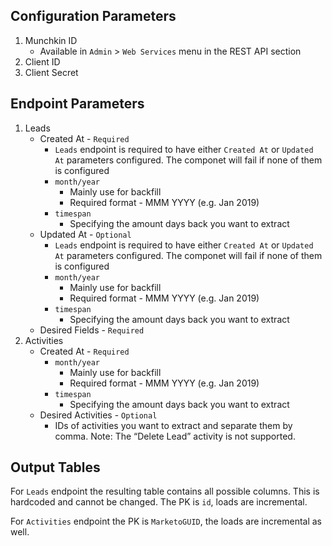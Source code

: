## Configuration Parameters
1. Munchkin ID
    - Available in `Admin` > `Web Services` menu in the REST API section
2. Client ID
3. Client Secret

## Endpoint Parameters
1. Leads
    - Created At - `Required`
        - `Leads` endpoint is required to have either `Created At` or `Updated At` parameters configured. The componet will fail if none of them is configured
        - `month/year`
            - Mainly use for backfill
            - Required format - MMM YYYY (e.g. Jan 2019)
        - `timespan`
            - Specifying the amount days back you want to extract
    - Updated At - `Optional`
        - `Leads` endpoint is required to have either `Created At` or `Updated At` parameters configured. The componet will fail if none of them is configured
        - `month/year`
            - Mainly use for backfill
            - Required format - MMM YYYY (e.g. Jan 2019)
        - `timespan`
            - Specifying the amount days back you want to extract
    - Desired Fields - `Required`
2. Activities
    - Created At - `Required`
        - `month/year`
            - Mainly use for backfill
            - Required format - MMM YYYY (e.g. Jan 2019)
        - `timespan`
            - Specifying the amount days back you want to extract
    - Desired Activities - `Optional`
        - IDs of activities you want to extract and separate them by comma. Note: The “Delete Lead” activity is not supported.

## Output Tables
For `Leads` endpoint the resulting table contains all possible columns. This is hardcoded and cannot be changed. The PK is `id`, loads are incremental.

For `Activities` endpoint the PK is `MarketoGUID`, the loads are incremental as well.
